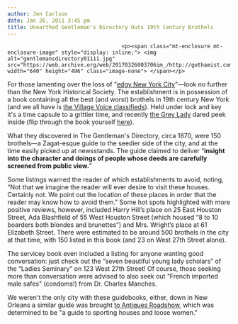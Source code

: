 ```yaml
---
author: Jen Carlson
date: Jan 26, 2011 3:45 pm
title: Unearthed Gentleman's Directory Outs 19th Century Brothels
---
```


	
										<p><span class="mt-enclosure mt-enclosure-image" style="display: inline;"> <img alt="gentlemansdirectory01111.jpg" src="https://web.archive.org/web/20170326003706im_/http://gothamist.com/attachments/arts_jen/gentlemansdirectory01111.jpg" width="640" height="496" class="image-none"> </span></p>

<p>For those lamenting over the loss of &quot;<a href="https://web.archive.org/web/20170326003706/http://gothamist.com/2011/01/24/has_new_york_city_lost_its_edge.php">edgy New York City</a>&quot;&#x2014;look no further than the New York Historical Society. The establishment is in possession of a book containing all the best (and worst) brothels in 19th century New York (and we all have is <a href="https://web.archive.org/web/20170326003706/http://www.thedailybeast.com/blogs-and-stories/2010-12-09/village-voice-media-sex-slaves-in-the-classified/">the Village Voice classifieds</a>). Held under lock and key it&apos;s a time capsule to a grittier time, and recently <a href="https://web.archive.org/web/20170326003706/http://cityroom.blogs.nytimes.com/2011/01/26/on-the-records-a-well-preserved-roadmap-to-perdition/">the Grey Lady</a> dared peek inside (flip through the book yourself <a href="https://web.archive.org/web/20170326003706/http://documents.nytimes.com/a-vest-pocket-guide-to-brothels-in-19th-century-new-york-for-gentlemen-on-the-go">here</a>).</p>

<p>What they discovered in The Gentleman&apos;s Directory, circa 1870, were 150 brothels&#x2014;a Zagat-esque guide to the seedier side of the city, and at the time easily picked up at newsstands. The guide claimed to deliver &#x201C;<strong>insight into the character and doings of people whose deeds are carefully screened from public view.</strong>&#x201D;</p>

<p>Some listings warned the reader of which establishments to avoid, noting, &#x201C;Not that we imagine the reader will ever desire to visit these houses. Certainly not. We point out the location of these places in order that the reader may know how to avoid them.&quot; Some hot spots highlighted with more positive reviews, however, included Harry Hill&#x2019;s place on 25 East Houston Street, Ada Blashfield of 55 West Houston Street (which housed &#x201C;8 to 10 boarders both blondes and brunettes&#x201D;) and Mrs. Wright&#x2019;s place at 61 Elizabeth Street. There were estimated to be around 500 brothels in the city at that time, with 150 listed in this book (and 23 on West 27th Street alone).</p>

<p>The servicey book even included a listing for anyone wanting good conversation: just check out the &#x201C;seven beautiful young lady scholars&#x201D; of the &#x201C;Ladies Seminary&#x201D; on 123 West 27th Street! Of course, those seeking more than conversation were advised to also seek out &#x201C;French imported male safes&quot; (condoms!) from Dr. Charles Manches.</p>

<p>We weren&apos;t the only city with these guidebooks, either, down in New Orleans a similar guide was brought <a href="https://web.archive.org/web/20170326003706/http://www.pbs.org/wgbh/roadshow/archive/200105A46.html">to Antiques Roadshow</a>, which was determined to be &quot;a guide to sporting houses and loose women.&quot;</p>					
										
									
				